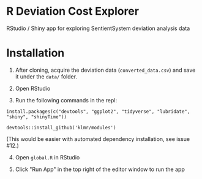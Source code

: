 # R Deviation Cost Explorer

RStudio / Shiny app for exploring SentientSystem deviation analysis data

# Installation

1. After cloning, acquire the deviation data (`converted_data.csv`) and save it under the `data/` folder.

2. Open RStudio

3. Run the following commands in the repl:


```
install.packages(c("devtools", "ggplot2", "tidyverse", "lubridate", "shiny", "shinyTime"))

devtools::install_github('klmr/modules')

```

(This would be easier with automated dependency installation, see issue #12.)

4. Open `global.R` in RStudio

5. Click "Run App" in the top right of the editor window to run the app
